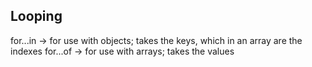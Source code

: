 ## Looping

for...in -> for use with objects; takes the keys, which in an array are the indexes
for...of -> for use with arrays; takes the values